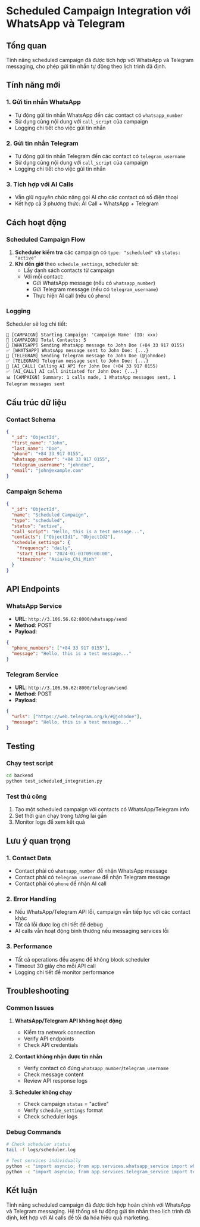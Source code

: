 # Scheduled Campaign Integration với WhatsApp và Telegram

## Tổng quan
Tính năng scheduled campaign đã được tích hợp với WhatsApp và Telegram messaging, cho phép gửi tin nhắn tự động theo lịch trình đã định.

## Tính năng mới

### 1. Gửi tin nhắn WhatsApp
- Tự động gửi tin nhắn WhatsApp đến các contact có `whatsapp_number`
- Sử dụng cùng nội dung với `call_script` của campaign
- Logging chi tiết cho việc gửi tin nhắn

### 2. Gửi tin nhắn Telegram
- Tự động gửi tin nhắn Telegram đến các contact có `telegram_username`
- Sử dụng cùng nội dung với `call_script` của campaign
- Logging chi tiết cho việc gửi tin nhắn

### 3. Tích hợp với AI Calls
- Vẫn giữ nguyên chức năng gọi AI cho các contact có số điện thoại
- Kết hợp cả 3 phương thức: AI Call + WhatsApp + Telegram

## Cách hoạt động

### Scheduled Campaign Flow
1. **Scheduler kiểm tra** các campaign có `type: "scheduled"` và `status: "active"`
2. **Khi đến giờ** theo `schedule_settings`, scheduler sẽ:
   - Lấy danh sách contacts từ campaign
   - Với mỗi contact:
     - Gửi WhatsApp message (nếu có `whatsapp_number`)
     - Gửi Telegram message (nếu có `telegram_username`)
     - Thực hiện AI call (nếu có `phone`)

### Logging
Scheduler sẽ log chi tiết:
```
🚀 [CAMPAIGN] Starting Campaign: 'Campaign Name' (ID: xxx)
👥 [CAMPAIGN] Total Contacts: 5
📱 [WHATSAPP] Sending WhatsApp message to John Doe (+84 33 917 0155)
✅ [WHATSAPP] WhatsApp message sent to John Doe: {...}
📱 [TELEGRAM] Sending Telegram message to John Doe (@johndoe)
✅ [TELEGRAM] Telegram message sent to John Doe: {...}
🤖 [AI_CALL] Calling AI API for John Doe (+84 33 917 0155)
✅ [AI_CALL] AI call initiated for John Doe: {...}
📊 [CAMPAIGN] Summary: 1 calls made, 1 WhatsApp messages sent, 1 Telegram messages sent
```

## Cấu trúc dữ liệu

### Contact Schema
```json
{
  "_id": "ObjectId",
  "first_name": "John",
  "last_name": "Doe",
  "phone": "+84 33 917 0155",
  "whatsapp_number": "+84 33 917 0155",
  "telegram_username": "johndoe",
  "email": "john@example.com"
}
```

### Campaign Schema
```json
{
  "_id": "ObjectId",
  "name": "Scheduled Campaign",
  "type": "scheduled",
  "status": "active",
  "call_script": "Hello, this is a test message...",
  "contacts": ["ObjectId1", "ObjectId2"],
  "schedule_settings": {
    "frequency": "daily",
    "start_time": "2024-01-01T09:00:00",
    "timezone": "Asia/Ho_Chi_Minh"
  }
}
```

## API Endpoints

### WhatsApp Service
- **URL**: `http://3.106.56.62:8000/whatsapp/send`
- **Method**: POST
- **Payload**:
```json
{
  "phone_numbers": ["+84 33 917 0155"],
  "message": "Hello, this is a test message..."
}
```

### Telegram Service
- **URL**: `http://3.106.56.62:8000/telegram/send`
- **Method**: POST
- **Payload**:
```json
{
  "urls": ["https://web.telegram.org/k/#@johndoe"],
  "message": "Hello, this is a test message..."
}
```

## Testing

### Chạy test script
```bash
cd backend
python test_scheduled_integration.py
```

### Test thủ công
1. Tạo một scheduled campaign với contacts có WhatsApp/Telegram info
2. Set thời gian chạy trong tương lai gần
3. Monitor logs để xem kết quả

## Lưu ý quan trọng

### 1. Contact Data
- Contact phải có `whatsapp_number` để nhận WhatsApp message
- Contact phải có `telegram_username` để nhận Telegram message
- Contact phải có `phone` để nhận AI call

### 2. Error Handling
- Nếu WhatsApp/Telegram API lỗi, campaign vẫn tiếp tục với các contact khác
- Tất cả lỗi được log chi tiết để debug
- AI calls vẫn hoạt động bình thường nếu messaging services lỗi

### 3. Performance
- Tất cả operations đều async để không block scheduler
- Timeout 30 giây cho mỗi API call
- Logging chi tiết để monitor performance

## Troubleshooting

### Common Issues
1. **WhatsApp/Telegram API không hoạt động**
   - Kiểm tra network connection
   - Verify API endpoints
   - Check API credentials

2. **Contact không nhận được tin nhắn**
   - Verify contact có đúng `whatsapp_number`/`telegram_username`
   - Check message content
   - Review API response logs

3. **Scheduler không chạy**
   - Check campaign `status` = "active"
   - Verify `schedule_settings` format
   - Check scheduler logs

### Debug Commands
```bash
# Check scheduler status
tail -f logs/scheduler.log

# Test services individually
python -c "import asyncio; from app.services.whatsapp_service import whatsapp_service; asyncio.run(whatsapp_service.test_connection())"
python -c "import asyncio; from app.services.telegram_service import telegram_service; asyncio.run(telegram_service.test_connection())"
```

## Kết luận
Tính năng scheduled campaign đã được tích hợp hoàn chỉnh với WhatsApp và Telegram messaging. Hệ thống sẽ tự động gửi tin nhắn theo lịch trình đã định, kết hợp với AI calls để tối đa hóa hiệu quả marketing.



